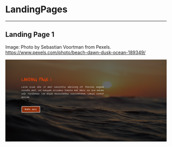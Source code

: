 # LandingPages

---
## Landing Page 1

Image: Photo by Sebastian Voortman from Pexels.
https://www.pexels.com/photo/beach-dawn-dusk-ocean-189349/

![Landing Page Screenshot][Screenshot]

[Screenshot]: https://github.com/framework2232/LandingPages/blob/main/Landing_1/Screenshot.PNG "Landing Page Screenshot"